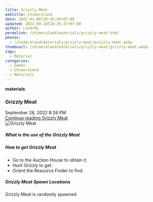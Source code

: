 ```yaml
---
title: Grizzly Meat
webtitle: Chimeraland
date: 2022-01-06T20:56:03+07:00
updated: 2022-09-28T20:26:37+07:00
author: L3n4r0x
permalink: /chimeraland/materials/grizzly-meat.html
photos:
  - /chimeraland/materials/grizzly-meat/grizzly-meat.webp
thumbnail: /chimeraland/materials/grizzly-meat/grizzly-meat.webp
tags:
  - Material
categories:
  - Games
  - Chimeraland
  - Materials
---
```


<section id="bootstrap-wrapper">
  <link
    rel="stylesheet"
    href="https://cdn.statically.io/gh/dimaslanjaka/Web-Manajemen/40ac3225/css/bootstrap-4.5-wrapper.css"
  />
  <div
    class="row g-0 border rounded overflow-hidden flex-md-row mb-4 shadow-sm position-relative"
  >
    <div class="col p-4 d-flex flex-column position-static">
      <strong class="d-inline-block mb-2 text-success">materials</strong>
      <h3 class="mb-0">Grizzly Meat</h3>
      <div class="mb-1 text-muted">September 28, 2022 8:26 PM</div>
      <a href="#" class="stretched-link d-none"
        >Continue reading Grizzly Meat</a
      >
    </div>
    <div class="col-auto d-none d-lg-block">
      <img
        src="/chimeraland/materials/grizzly-meat/grizzly-meat.webp"
        alt="Grizzly Meat"
      />
    </div>
  </div>
  <div class="row">
    <div class="col-lg-6 col-12 mb-2">
      <div class="card">
        <div class="card-body">
          <h5 class="card-title">What is the use of the Grizzly Meat</h5>
          <div class="card-text"><ul></ul></div>
        </div>
      </div>
    </div>
    <div class="col-lg-6 col-12 mb-2">
      <div class="card">
        <div class="card-body">
          <h5 class="card-title">How to get Grizzly Meat</h5>
          <div class="card-text">
            <ul>
              <li>Go to the Auction House to obtain it.</li>
              <li>Hunt Grizzly to get.</li>
              <li>Orient the Resource Finder to find.</li>
            </ul>
          </div>
        </div>
      </div>
    </div>
    <div class="col-12 mb-2">
      <h5>Grizzly Meat Spawn Locations</h5>
      <p>Grizzly Meat is randomly spawned</p>
    </div>
  </div>
</section>